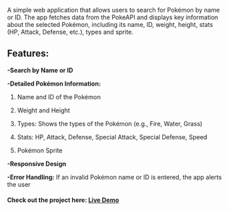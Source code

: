 A simple web application that allows users to search for Pokémon by name or ID. 
The app fetches data from the PokeAPI and displays key information about the selected Pokémon, 
including its name, ID, weight, height, stats (HP, Attack, Defense, etc.), types and sprite.

## Features:

**-Search by Name or ID**

**-Detailed Pokémon Information:**

  1. Name and ID of the Pokémon
  
  2. Weight and Height
  
  3. Types: Shows the types of the Pokémon (e.g., Fire, Water, Grass)

  4. Stats: HP, Attack, Defense, Special Attack, Special Defense, Speed
  
  5. Pokémon Sprite
  
**-Responsive Design**
  
**-Error Handling:** If an invalid Pokémon name or ID is entered, the app alerts the user

#### Check out the project here: [Live Demo](https://estherlein.github.io/Pokemon-Search-App/)
